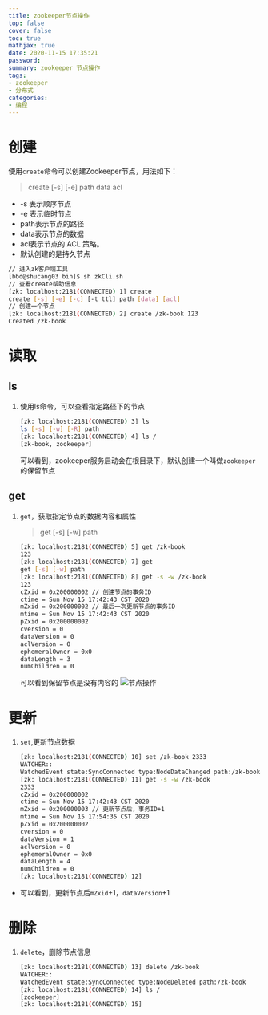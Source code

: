 ```yaml
---
title: zookeeper节点操作
top: false
cover: false
toc: true
mathjax: true
date: 2020-11-15 17:35:21
password:
summary: zookeeper 节点操作
tags:
- zookeeper
- 分布式
categories:
- 编程
---
```


# 创建

使用`create`命令可以创建Zookeeper节点，用法如下：
> create [-s] [-e] path data acl

* -s 表示顺序节点
* -e 表示临时节点
* path表示节点的路径
* data表示节点的数据
* acl表示节点的 ACL 策略。
* 默认创建的是持久节点

``` bash
// 进入zk客户端工具
[bbd@shucang03 bin]$ sh zkCli.sh
// 查看create帮助信息
[zk: localhost:2181(CONNECTED) 1] create
create [-s] [-e] [-c] [-t ttl] path [data] [acl]
// 创建一个节点
[zk: localhost:2181(CONNECTED) 2] create /zk-book 123
Created /zk-book
```

# 读取

## ls

1. 使用ls命令，可以查看指定路径下的节点

    ``` bash
    [zk: localhost:2181(CONNECTED) 3] ls
    ls [-s] [-w] [-R] path
    [zk: localhost:2181(CONNECTED) 4] ls /
    [zk-book, zookeeper]
    ```

    可以看到，zookeeper服务启动会在根目录下，默认创建一个叫做`zookeeper`的保留节点

## get

1. `get`，获取指定节点的数据内容和属性
    >get [-s] [-w] path

    ``` bash
    [zk: localhost:2181(CONNECTED) 5] get /zk-book
    123
    [zk: localhost:2181(CONNECTED) 7] get
    get [-s] [-w] path
    [zk: localhost:2181(CONNECTED) 8] get -s -w /zk-book
    123
    cZxid = 0x200000002 // 创建节点的事务ID
    ctime = Sun Nov 15 17:42:43 CST 2020
    mZxid = 0x200000002 // 最后一次更新节点的事务ID
    mtime = Sun Nov 15 17:42:43 CST 2020
    pZxid = 0x200000002
    cversion = 0
    dataVersion = 0
    aclVersion = 0
    ephemeralOwner = 0x0
    dataLength = 3
    numChildren = 0
    ```

    可以看到保留节点是没有内容的
    ![节点操作](get.png)

# 更新

1. `set`,更新节点数据

    ``` bash
    [zk: localhost:2181(CONNECTED) 10] set /zk-book 2333
    WATCHER::
    WatchedEvent state:SyncConnected type:NodeDataChanged path:/zk-book
    [zk: localhost:2181(CONNECTED) 11] get -s -w /zk-book
    2333
    cZxid = 0x200000002
    ctime = Sun Nov 15 17:42:43 CST 2020
    mZxid = 0x200000003 // 更新节点后，事务ID+1
    mtime = Sun Nov 15 17:54:35 CST 2020
    pZxid = 0x200000002
    cversion = 0
    dataVersion = 1
    aclVersion = 0
    ephemeralOwner = 0x0
    dataLength = 4
    numChildren = 0
    [zk: localhost:2181(CONNECTED) 12]
    ```

* 可以看到，更新节点后`mZxid`+1，`dataVersion`+1

# 删除

1. `delete`，删除节点信息

    ``` bash
    [zk: localhost:2181(CONNECTED) 13] delete /zk-book
    WATCHER::
    WatchedEvent state:SyncConnected type:NodeDeleted path:/zk-book
    [zk: localhost:2181(CONNECTED) 14] ls /
    [zookeeper]
    [zk: localhost:2181(CONNECTED) 15]
    ```
